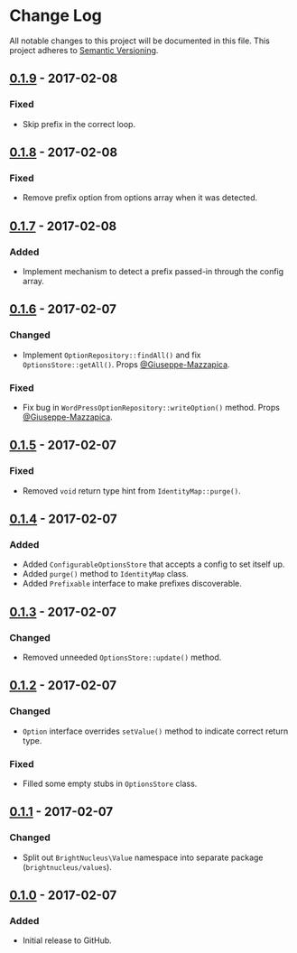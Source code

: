 # Change Log
All notable changes to this project will be documented in this file.
This project adheres to [Semantic Versioning](http://semver.org/).

## [0.1.9] - 2017-02-08
### Fixed
- Skip prefix in the correct loop.

## [0.1.8] - 2017-02-08
### Fixed
- Remove prefix option from options array when it was detected.

## [0.1.7] - 2017-02-08
### Added
- Implement mechanism to detect a prefix passed-in through the config array.

## [0.1.6] - 2017-02-07
### Changed
- Implement `OptionRepository::findAll()` and fix `OptionsStore::getAll()`. Props [@Giuseppe-Mazzapica](https://github.com/Giuseppe-Mazzapica).

### Fixed
- Fix bug in `WordPressOptionRepository::writeOption()` method. Props [@Giuseppe-Mazzapica](https://github.com/Giuseppe-Mazzapica).

## [0.1.5] - 2017-02-07
### Fixed
- Removed `void` return type hint from `IdentityMap::purge()`.

## [0.1.4] - 2017-02-07
### Added
- Added `ConfigurableOptionsStore` that accepts a config to set itself up.
- Added `purge()` method to `IdentityMap` class.
- Added `Prefixable` interface to make prefixes discoverable.

## [0.1.3] - 2017-02-07
### Changed
- Removed unneeded `OptionsStore::update()` method.

## [0.1.2] - 2017-02-07
### Changed
- `Option` interface overrides `setValue()` method to indicate correct return type.

### Fixed
- Filled some empty stubs in `OptionsStore` class.

## [0.1.1] - 2017-02-07
### Changed
- Split out `BrightNucleus\Value` namespace into separate package (`brightnucleus/values`).

## [0.1.0] - 2017-02-07
### Added
- Initial release to GitHub.

[0.1.9]: https://github.com/brightnucleus/options-store/compare/v0.1.8...v0.1.9
[0.1.8]: https://github.com/brightnucleus/options-store/compare/v0.1.7...v0.1.8
[0.1.7]: https://github.com/brightnucleus/options-store/compare/v0.1.6...v0.1.7
[0.1.6]: https://github.com/brightnucleus/options-store/compare/v0.1.5...v0.1.6
[0.1.5]: https://github.com/brightnucleus/options-store/compare/v0.1.4...v0.1.5
[0.1.4]: https://github.com/brightnucleus/options-store/compare/v0.1.3...v0.1.4
[0.1.3]: https://github.com/brightnucleus/options-store/compare/v0.1.2...v0.1.3
[0.1.2]: https://github.com/brightnucleus/options-store/compare/v0.1.1...v0.1.2
[0.1.1]: https://github.com/brightnucleus/options-store/compare/v0.1.0...v0.1.1
[0.1.0]: https://github.com/brightnucleus/options-store/compare/v0.0.0...v0.1.0
